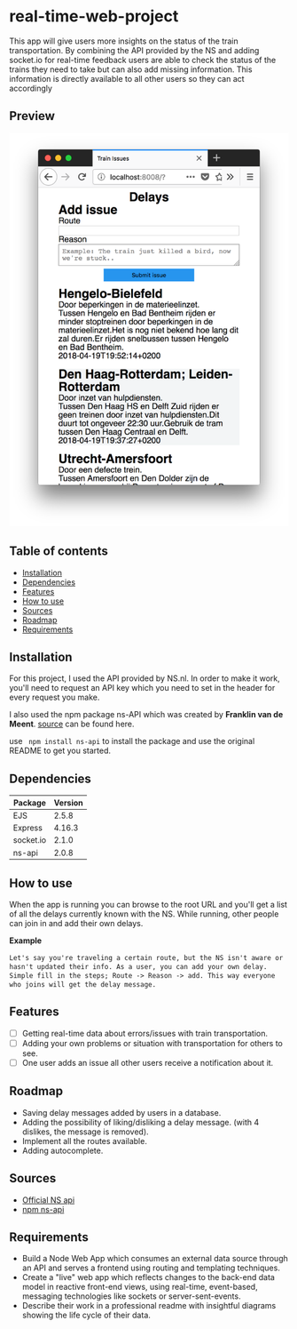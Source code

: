 # real-time-web-project

This app will give users more insights on the status of the train transportation. By combining the API provided by the NS and adding socket.io for real-time feedback users are able to check the status of the trains they need to take but can also add missing information. This information is directly available to all other users so they can act accordingly 

## Preview
![](https://raw.githubusercontent.com/jajan20/real-time-web/master/week_02/_assets/images/preview-01.png)


## Table of contents

- [Installation](#installation)
- [Dependencies](#dependencies)
- [Features](#features)
- [How to use](#how-to-use)
- [Sources](#sources)
- [Roadmap](#roadmap)
- [Requirements](#requirements)

## Installation
For this project, I used the API provided by NS.nl. In order to make it work, you'll need to request an API key which you need to set in the header for every request you make.

I also used the npm package ns-API which was created by **Franklin van de Meent**.
[source](https://www.npmjs.com/package/ns-api) can be found here.

use ``` npm install ns-api``` to install the package and use the original README to get you started.

## Dependencies
| Package   | Version |
|-----------|---------|
| EJS       | 2.5.8   |
| Express   | 4.16.3  |
| socket.io | 2.1.0   |
| ns-api	  | 2.0.8   |

## How to use
When the app is running you can browse to the root URL and you'll get a list of all the delays currently known with the NS. While running, other people can join in and add their own delays. 

**Example**
```
Let's say you're traveling a certain route, but the NS isn't aware or hasn't updated their info. As a user, you can add your own delay. Simple fill in the steps; Route -> Reason -> add. This way everyone who joins will get the delay message. 
```

## Features
- [ ] Getting real-time data about errors/issues with train transportation.
- [ ] Adding your own problems or situation with transportation for others to see.
- [ ] One user adds an issue all other users receive a notification about it.

## Roadmap
- Saving delay messages added by users in a database.
- Adding the possibility of liking/disliking a delay message. (with 4 dislikes, the message is removed).
- Implement all the routes available.
- Adding autocomplete.

## Sources
- [Official NS api](https://www.ns.nl/reisinformatie/ns-api)
- [npm ns-api](https://www.npmjs.com/package/ns-api)

## Requirements
* Build a Node Web App which consumes an external data source through an API and serves a frontend using routing and templating techniques.
* Create a "live" web app which reflects changes to the back-end data model in reactive front-end views, using real-time, event-based, messaging technologies like sockets or server-sent-events.
* Describe their work in a professional readme with insightful diagrams showing the life cycle of their data.

<!-- Maybe a table of contents here? 📚 -->

<!-- How about a section that describes how to install this project? 🤓 -->

<!-- ...but how does one use this project? What are its features 🤔 -->

<!-- What external data source is featured in your project and what are its properties 🌠 -->

<!-- Where do the 0️⃣s and 1️⃣s live in your project? What DB system are you using?-->

<!-- Maybe a checklist of done stuff and stuff still on your wishlist? ✅ -->

<!-- How about a license here? 📜 (or is it a license?) 🤷 -->
